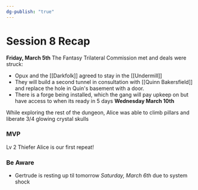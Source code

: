 ```yaml
---
dg-publish: "true"
---
```


# Session 8 Recap


**Friday, March 5th**
The Fantasy Trilateral Commission met and deals were struck:
 - Opux and the [[Darkfolk]] agreed to stay in the [[Undermill]]
 - They will build a second tunnel in consultation with [[Quinn Bakersfield]] and replace the hole in Quin's basement with a door.
 - There is a forge being installed, which the gang will pay upkeep on but have access to when its ready in 5 days **Wednesday March 10th**

While exploring the rest of the dungeon, Alice was able to climb pillars and liberate 3/4 glowing crystal skulls

### MVP
 Lv 2 Thiefer Alice is our first repeat!

### Be Aware
- Gertrude is resting up til tomorrow *Saturday, March 6th* due to system shock



